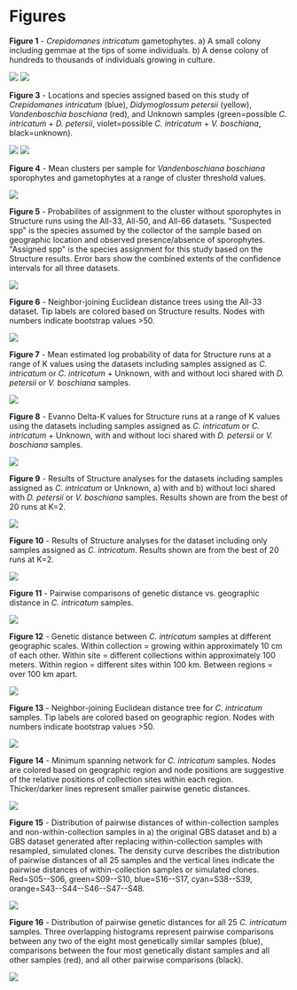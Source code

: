 Figures
=======

__Figure 1__ - _Crepidomanes intricatum_ gametophytes. a) A small colony including gemmae at the tips of some individuals. b) A dense colony of hundreds to thousands of individuals growing in culture.

![](Figures/Crepidomanes-clone_with_gemmae-cropped.jpg)
![](Figures/Crepidomanes-colony_in_culture-cropped.jpg)


__Figure 3__ - Locations and species assigned based on this study of _Crepidomanes intricatum_ (blue), _Didymoglossum petersii_ (yellow), _Vandenboschia boschiana_ (red), and Unknown samples (green=possible _C. intricatum_ + _D. petersii_, violet=possible _C. intricatum_ + _V. boschiana_, black=unknown).

![](Figures/US_map-assigned_species.png)
![](Figures/IL_map-assigned_species.png)


__Figure 4__ - Mean clusters per sample for _Vandenboschiana boschiana_ sporophytes and gametophytes at a range of cluster threshold values.

![](Figures/Clusters_by_threshold.png)


__Figure 5__ - Probabilites of assignment to the cluster without sporophytes in Structure runs using the All-33, All-50, and All-66 datasets. "Suspected spp" is the species assumed by the collector of the sample based on geographic location and observed presence/absence of sporophytes. "Assigned spp" is the species assignment for this study based on the Structure results. Error bars show the combined extents of the confidence intervals for all three datasets.

![](Figures/Crep_probability-by_spp.png)


__Figure 6__ - Neighbor-joining Euclidean distance trees using the All-33 dataset. Tip labels are colored based on Structure results. Nodes with numbers indicate bootstrap values >50.

![](Figures/NJ_tree-by_species-bootstrapped.png)


__Figure 7__ - Mean estimated log probability of data for Structure runs at a range of K values using the datasets including samples assigned as _C. intricatum_ or _C. intricatum_ + Unknown, with and without loci shared with _D. petersii_ or _V. boschiana_ samples.

![](Figures/Kmeans.png)


__Figure 8__ - Evanno Delta-K values for Structure runs at a range of K values using the datasets including samples assigned as _C. intricatum_ or _C. intricatum_ + Unknown, with and without loci shared with _D. petersii_ or _V. boschiana_ samples.

![](Figures/Evanno_deltaK.png)


__Figure 9__ - Results of Structure analyses for the datasets including samples assigned as _C. intricatum_ or Unknown, a) with and b) without loci shared with _D. petersii_ or _V. boschiana_ samples. Results shown are from the best of 20 runs at K=2.

![](Figures/Structure_plots-Mixed_unfiltered_vs_filtered-K2.png)


__Figure 10__ - Results of Structure analyses for the dataset including only samples assigned as _C. intricatum_. Results shown are from the best of 20 runs at K=2.

![](Figures/Structure_plots-Crep_unfiltered-K2.png)


__Figure 11__ - Pairwise comparisons of genetic distance vs. geographic distance in _C. intricatum_ samples.

![](Figures/Isolation_by_distance.png)


__Figure 12__ - Genetic distance between _C. intricatum_ samples at different geographic scales. Within collection = growing within approximately 10 cm of each other. Within site = different collections within approximately 100 meters. Within region = different sites within 100 km. Between regions = over 100 km apart.

![](Figures/Genetic_distance_at_different_scales.png)


__Figure 13__ - Neighbor-joining Euclidean distance tree for _C. intricatum_ samples. Tip labels are colored based on geographic region. Nodes with numbers indicate bootstrap values >50.

![](Figures/NJ_tree-Crep_unfiltered-bootstrapped.png)


__Figure 14__ - Minimum spanning network for _C. intricatum_ samples. Nodes are colored based on geographic region and node positions are suggestive of the relative positions of collection sites within each region. Thicker/darker lines represent smaller pairwise genetic distances.

![](Figures/Minimum_spanning_network-Crep_unfiltered-geographic.png)


__Figure 15__ - Distribution of pairwise distances of within-collection samples and non-within-collection samples in a) the original GBS dataset and b) a GBS dataset generated after replacing within-collection samples with resampled, simulated clones. The density curve describes the distribution of pairwise distances of all 25 samples and the vertical lines indicate the pairwise distances of within-collection samples or simulated clones. Red=S05--S06, green=S09--S10, blue=S16--S17, cyan=S38--S39, orange=S43--S44--S46--S47--S48.

![](Figures/Distribution_of_clonal_pairwise_distances.png)


__Figure 16__ - Distribution of pairwise genetic distances for all 25 _C. intricatum_ samples. Three overlapping histograms represent pairwise comparisons between any two of the eight most genetically similar samples (blue), comparisons between the four most genetically distant samples and all other samples (red), and all other pairwise comparisons (black).

![](Figures/Genetic_distance-most_distant_and_most_similar_samples.png)
